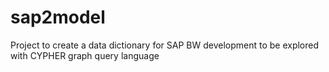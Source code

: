 # sap2model
Project to create a data dictionary for SAP BW development to be explored with CYPHER graph query language
